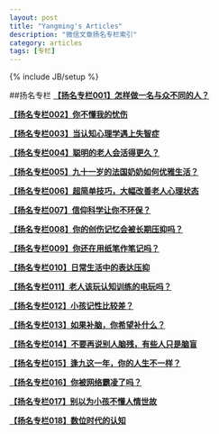 ```yaml
---
layout: post
title: "Yangming's Articles"
description: "微信文章扬名专栏索引"
category: articles
tags: [专栏]
---
```

{% include JB/setup %}

##扬名专栏
[**【扬名专栏001】怎样做一名与众不同的人？**](http://mp.weixin.qq.com/s?__biz=MzA3Mjk0MTcyNg==&mid=200670467&idx=1&sn=904c2168c63342a3790d698ebe6dc662#rd)

[**【扬名专栏002】你不懂我的忧伤**](http://mp.weixin.qq.com/s?__biz=MzA3Mjk0MTcyNg==&mid=200720929&idx=1&sn=d959958c80ac499a6782e503ab8133d0#rd)

[**【扬名专栏003】当认知心理学遇上失智症**](http://mp.weixin.qq.com/s?__biz=MzA3Mjk0MTcyNg==&mid=200788500&idx=1&sn=2a729274e944eaa47ad13cab9123e507#rd)

[**【扬名专栏004】聪明的老人会活得更久？**](http://mp.weixin.qq.com/s?__biz=MzA3Mjk0MTcyNg==&mid=200795446&idx=1&sn=299e5d0d7ef56d822a04e5e18b317132#rd)

[**【扬名专栏005】九十一岁的法国奶奶如何优雅生活？**](http://mp.weixin.qq.com/s?__biz=MzA3Mjk0MTcyNg==&mid=200800337&idx=1&sn=794fff49cc7672db49178d1aa8e66bce#rd)

[**【扬名专栏006】超简单技巧，大幅改善老人心理状态**](http://mp.weixin.qq.com/s?__biz=MzA3Mjk0MTcyNg==&mid=200803707&idx=1&sn=a8f5e1276375fe82b055b9df80a7aeb8#rd)

[**【扬名专栏007】信仰科学让你不环保？**](http://mp.weixin.qq.com/s?__biz=MzA3Mjk0MTcyNg==&mid=200838675&idx=1&sn=3e0b2b4e8f1b04173a7b31fb575965d0#rd)

[**【扬名专栏008】你的创伤记忆会被长期压抑吗？**](http://mp.weixin.qq.com/s?__biz=MzA3Mjk0MTcyNg==&mid=200868739&idx=1&sn=deecbacd906ddd0e2a0a84e5d43c4546#rd)

[**【扬名专栏009】你还在用纸笔作笔记吗？**](http://mp.weixin.qq.com/s?__biz=MzA3Mjk0MTcyNg==&mid=200868962&idx=1&sn=c07bda1957086c509098b798b9d9f133#rd)

[**【扬名专栏010】日常生活中的表达压抑**](http://mp.weixin.qq.com/s?__biz=MzA3Mjk0MTcyNg==&mid=200869042&idx=1&sn=079803760ae2537092700434f4fb074d#rd)

[**【扬名专栏011】老人该玩认知训练的电玩吗？**](http://mp.weixin.qq.com/s?__biz=MzA3Mjk0MTcyNg==&mid=201022295&idx=1&sn=81374c3ba252732fe87962ca7296a323#rd)

[**【扬名专栏012】小孩记性比较差？**](http://mp.weixin.qq.com/s?__biz=MzA3Mjk0MTcyNg==&mid=201114053&idx=1&sn=0c1770662b7c494d266e5656aaf90754#rd)

[**【扬名专栏013】如果补脑，你希望补什么？**](http://mp.weixin.qq.com/s?__biz=MzA3Mjk0MTcyNg==&mid=201212542&idx=1&sn=91d6e2c0207d0b1c384c7e89db0a2a39#rd)

[**【扬名专栏014】不要再说别人脑残，有些人只是脑盲**](http://mp.weixin.qq.com/s?__biz=MzA3Mjk0MTcyNg==&mid=201376795&idx=1&sn=60b7dd1a534697b1452356ac88ceb45c#rd)

[**【扬名专栏015】逢九这一年，你的人生不一样？**](http://mp.weixin.qq.com/s?__biz=MzA3Mjk0MTcyNg==&mid=201554617&idx=1&sn=b81c169d0e3be202841e35e638c70b9c#rd)

[**【扬名专栏016】你被网络霸凌了吗？**](http://mp.weixin.qq.com/s?__biz=MzA3Mjk0MTcyNg==&mid=201713937&idx=1&sn=86f341d75ad7cbc8aae88e455ba9dc59#rd)

[**【扬名专栏017】别以为小孩不懂人情世故**](http://mp.weixin.qq.com/s?__biz=MzA3Mjk0MTcyNg==&mid=201745860&idx=1&sn=90aa317e93379e58b4dbfeed0b3e1f21#rd)

[**【扬名专栏018】数位时代的认知**](http://mp.weixin.qq.com/s?__biz=MzA3Mjk0MTcyNg==&mid=202852983&idx=1&sn=cfe01cdbde0ba0b9ffac3524ac9c1c93#rd)